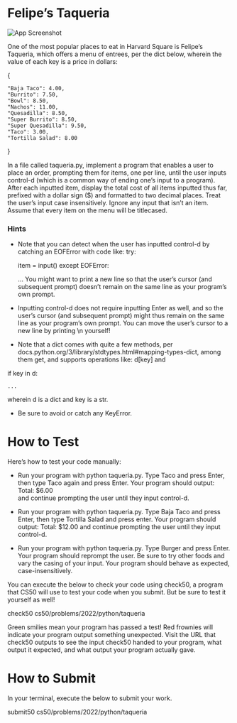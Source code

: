 # Felipe’s Taqueria


![App Screenshot](https://cs50.harvard.edu/python/2022/psets/3/taqueria/felipes-logo.png)

One of the most popular places to eat in Harvard Square is Felipe’s Taqueria, which offers a menu of entrees, per the dict below, wherein the value of each key is a price in dollars:

{
    
    "Baja Taco": 4.00,
    "Burrito": 7.50,
    "Bowl": 8.50,
    "Nachos": 11.00,
    "Quesadilla": 8.50,
    "Super Burrito": 8.50,
    "Super Quesadilla": 9.50,
    "Taco": 3.00,
    "Tortilla Salad": 8.00
}

In a file called taqueria.py, implement a program that enables a user to place an order, prompting them for items, one per line, until the user inputs control-d (which is a common way of ending one’s input to a program). After each inputted item, display the total cost of all items inputted thus far, prefixed with a dollar sign ($) and formatted to two decimal places. Treat the user’s input case insensitively. Ignore any input that isn’t an item. Assume that every item on the menu will be titlecased.

### Hints

* Note that you can detect when the user has inputted control-d by catching an EOFError with code like:
try:
  
    item = input()
except EOFError:
  
    ...
You might want to print a new line so that the user’s cursor (and subsequent prompt) doesn’t remain on the same line as your program’s own prompt.

* Inputting control-d does not require inputting Enter as well, and so the user’s cursor (and subsequent prompt) might thus remain on the same line as your program’s own prompt. You can move the user’s cursor to a new line by printing \n yourself!
* Note that a dict comes with quite a few methods, per docs.python.org/3/library/stdtypes.html#mapping-types-dict, among them get, and supports operations like:
d[key]
and

if key in d:
  
    ...
wherein d is a dict and key is a str.

* Be sure to avoid or catch any KeyError.

# How to Test

Here’s how to test your code manually:

* Run your program with python taqueria.py. Type Taco and press Enter, then type Taco again and press Enter. Your program should output:
Total: $6.00  
and continue prompting the user until they input control-d.

* Run your program with python taqueria.py. Type Baja Taco and press Enter, then type Tortilla Salad and press enter. Your program should output:
Total: $12.00
and continue prompting the user until they input control-d.

* Run your program with python taqueria.py. Type Burger and press Enter. Your program should reprompt the user.
Be sure to try other foods and vary the casing of your input. Your program should behave as expected, case-insensitively.

You can execute the below to check your code using check50, a program that CS50 will use to test your code when you submit. But be sure to test it yourself as well!

check50 cs50/problems/2022/python/taqueria

Green smilies mean your program has passed a test! Red frownies will indicate your program output something unexpected. Visit the URL that check50 outputs to see the input check50 handed to your program, what output it expected, and what output your program actually gave.

# How to Submit

In your terminal, execute the below to submit your work.

submit50 cs50/problems/2022/python/taqueria